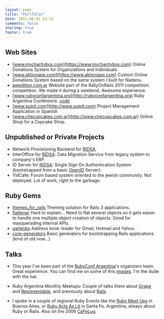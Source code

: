 ```yaml
---
layout: page
title: "Portfolio"
date: 2011-08-01 13:12
comments: false
sharing: true
footer: true
---
```


## Web Sites

- [www.mycharitybox.com](https://www.mycharitybox.com) Online Donations System for Organizations and Individuals
- [www.aktionapp.com](https://www.aktionapp.com) Custom Online Donations System based on the same system I built for Nadanu. 
- [awedition.com.ar](aweditions.com.ar) Website part of the RallyOnRails 2011 competition.
  competition. We made it during a weekend. Awesome experience. 
- [www.rubyconfargentina.org](http://rubyconfargentina.org) Ruby Argentina Conference. [code](https://github.com/lucasefe/rubyconfar-website)
- [www.suipit.com](http://www.suipit.com) Project Management Application in Spanish
- [www.checupcakes.com.ar](http://www.checupcakes.com.ar) Online Shop for a Cupcake Shop. 

## Unpublished or Private Projects

- Network Provisioning Backend for [RIDSA](http://www.ridsa.com.ar/).
- InterOffice for [RIDSA](http://www.ridsa.com.ar/): Data Migration Service from legacy system to company's ERP. 
- ID Server for [RIDSA](http://www.ridsa.com.ar/): Single Sign On Authentication System (bootstrapped from a basic [OpenID](http://openid.net/) Server).
- YidCafe: Forum based system oriented to the jewish community. Not deployed. Lot of work, right to the garbage. 

## Ruby Gems

- [themes_for_rails](https://github.com/lucasefe/themes_for_rails) Theming solution for Rails 3 applications. 
- [flattener](https://github.com/lucasefe/flattener) Hard to explain... Need to flat several objects so it gets easier to handle one multiple object creation of objects. Good for masquerading internal APIs. 
- [garlenko](https://github.com/lucasefe/garlenko) Address book reader for Gmail, Hotmail and Yahoo. 
- [core-generators](https://github.com/lucasefe/core-generators) Basic generators for bootstrapping Rails applications (kind of old now...)

## Talks

- This year I've been part of the [RubyConf Argentina](http://rubyconfargentina.org)'s organizers team. Great
  experience. You can find me on some of this
  [images](http://www.flickr.com/groups/rubyconfargentina2011/pool/with/6325823674/). I'm the dude with the hat. 

- Ruby Argentina Monthly Meetups: Couple of talks there about [Grape](https://github.com/intridea/grape) and [Representable](http://github.com/apotonick/representable), and previously about [Rails](https://github.com/rails/rails)

- I spoke in a couple of regional Ruby Events like the [Ruby Meet Ups](http://ruby.com.ar) in Buenos Aires, or [Ruby Acts As Lit](http://www.rubylit.com.ar) in Santa Fe, Argentina, always about Ruby or Rails. Also on the 2006 [CaFeLug](http://www.cafelug.org.ar/). 
